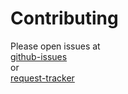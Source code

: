 # Contributing

Please open issues at  
[github-issues](https://github.com/jo-37/list-gen/issues)  
or  
[request-tracker](https://rt.cpan.org/Dist/Display.html?Queue=List-Gen)

